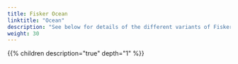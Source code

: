 ```yaml
---
title: Fisker Ocean
linktitle: "Ocean"
description: "See below for details of the different variants of Fisker Ocean"
weight: 30
---
```

{{% children description="true" depth="1" %}}
